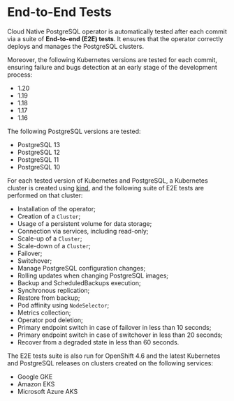 # End-to-End Tests

Cloud Native PostgreSQL operator is automatically tested after each
commit via a suite of **End-to-end (E2E) tests**. It ensures that
the operator correctly deploys and manages the PostgreSQL clusters.

Moreover, the following Kubernetes versions are tested for each commit,
ensuring failure and bugs detection at an early stage of the development
process:

* 1.20
* 1.19
* 1.18
* 1.17
* 1.16

The following PostgreSQL versions are tested:

* PostgreSQL 13
* PostgreSQL 12
* PostgreSQL 11
* PostgreSQL 10

For each tested version of Kubernetes and PostgreSQL, a Kubernetes
cluster is created using [kind](https://kind.sigs.k8s.io/),
and the following suite of E2E tests are performed on that cluster:

* Installation of the operator;
* Creation of a `Cluster`;
* Usage of a persistent volume for data storage;
* Connection via services, including read-only;
* Scale-up of a `Cluster`;
* Scale-down of a `Cluster`;
* Failover;
* Switchover;
* Manage PostgreSQL configuration changes;
* Rolling updates when changing PostgreSQL images;
* Backup and ScheduledBackups execution;
* Synchronous replication;
* Restore from backup;
* Pod affinity using `NodeSelector`;
* Metrics collection;
* Operator pod deletion;
* Primary endpoint switch in case of failover in less than 10 seconds;
* Primary endpoint switch in case of switchover in less than 20 seconds;
* Recover from a degraded state in less than 60 seconds.

The E2E tests suite is also run for OpenShift 4.6 and the latest Kubernetes
and PostgreSQL releases on clusters created on the following services:

* Google GKE
* Amazon EKS
* Microsoft Azure AKS

